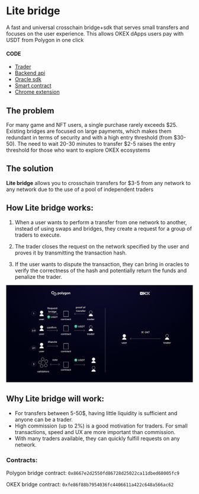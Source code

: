 # Lite bridge

A fast and universal crosschain bridge+sdk that serves small transfers and focuses on the user experience. This allows OKEX dApps users pay with USDT from Polygon in one click

#### CODE

- [Trader](https://github.com/pvolnov/okx-hackaton/tree/main/backend)
- [Backend api](https://github.com/pvolnov/okx-hackaton/tree/main/backend)
- [Oracle sdk](https://github.com/pvolnov/okx-hackaton/tree/main/backend/utils.py)
- [Smart contract](https://github.com/pvolnov/okx-hackaton/tree/main/bridge-contract)
- [Chrome extension](https://github.com/pvolnov/okx-hackaton/tree/main/extension)


## The problem

For many game and NFT users, a single purchase rarely exceeds $25. Existing bridges are focused on large payments, which makes them redundant in terms of security and with a high entry threshold (from $30-50). The need to wait 20-30 minutes to transfer $2-5 raises the entry threshold for those who want to explore OKEX ecosystems


## The solution

**Lite bridge** allows you to crosschain transfers for $3-5 from any network to any network due to the use of a pool of independent traders

## How Lite bridge works:

1. When a user wants to perform a transfer from one network to another, instead of using swaps and bridges, they create a request for a group of traders to execute.

2. The trader closes the request on the network specified by the user and proves it by transmitting the transaction hash.

3. If the user wants to dispute the transaction, they can bring in oracles to verify the correctness of the hash and potentially return the funds and penalize the trader.

![A mushroom-head robot](./bridge-contract/images/howwork.jpg 'Codey the Codecademy mascot')


## Why Lite bridge will work:

- For transfers between 5-50$, having little liquidity is sufficient and anyone can be a trader.
- High commission (up to 2%) is a good motivation for traders. For small transactions, speed and UX are more important than commission.
- With many traders available, they can quickly fulfill requests on any network.

### Contracts:

Polygon bridge contract: `0x8667e2d2550fd86728d25022ca11dbed68005fc9`

OKEX bridge contract: `0xfe86f88b7954036fc4406611a422c648a566ac62`
